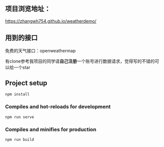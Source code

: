 ## 项目浏览地址：

https://zhangwh754.github.io/weatherdemo/



## 用到的接口

免费的天气接口：openweathermap

有clone参考我项目的同学请**自己注册**一个账号进行数据请求，觉得写的不错的可以给一个star

## Project setup
```
npm install
```

### Compiles and hot-reloads for development
```
npm run serve
```

### Compiles and minifies for production
```
npm run build
```
